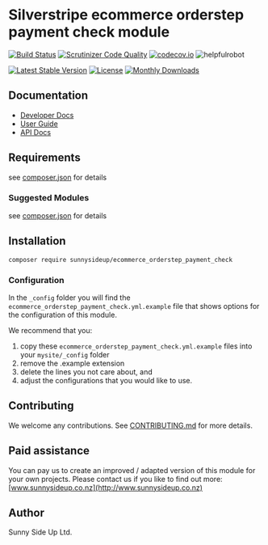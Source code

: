 # Silverstripe ecommerce orderstep payment check module
[![Build Status](https://travis-ci.org/sunnysideup/silverstripe-ecommerce_orderstep_payment_check.svg?branch=master)](https://travis-ci.org/sunnysideup/silverstripe-ecommerce_orderstep_payment_check)
[![Scrutinizer Code Quality](https://scrutinizer-ci.com/g/sunnysideup/silverstripe-ecommerce_orderstep_payment_check/badges/quality-score.png?b=master)](https://scrutinizer-ci.com/g/sunnysideup/silverstripe-ecommerce_orderstep_payment_check/?branch=master)
[![codecov.io](https://codecov.io/github/sunnysideup/silverstripe-ecommerce_orderstep_payment_check/coverage.svg?branch=master)](https://codecov.io/github/sunnysideup/silverstripe-ecommerce_orderstep_payment_check?branch=master)
![helpfulrobot](https://helpfulrobot.io/sunnysideup/ecommerce_orderstep_payment_check/badge)

[![Latest Stable Version](https://poser.pugx.org/sunnysideup/ecommerce_orderstep_payment_check/version)](https://packagist.org/packages/sunnysideup/ecommerce_orderstep_payment_check)
[![License](https://poser.pugx.org/sunnysideup/ecommerce_orderstep_payment_check/license)](https://packagist.org/packages/sunnysideup/ecommerce_orderstep_payment_check)
[![Monthly Downloads](https://poser.pugx.org/sunnysideup/ecommerce_orderstep_payment_check/d/monthly)](https://packagist.org/packages/sunnysideup/ecommerce_orderstep_payment_check)


## Documentation



 * [Developer Docs](docs/en/INDEX.md)
 * [User Guide](docs/en/userguide.md)
 * [API Docs](http://docs.ssmods.com/sunnysideup/ecommerce_orderstep_payment_check)

## Requirements



see [composer.json](composer.json) for details

### Suggested Modules



see [composer.json](composer.json) for details


## Installation


```
composer require sunnysideup/ecommerce_orderstep_payment_check
```

### Configuration



In the `_config` folder you will find the `ecommerce_orderstep_payment_check.yml.example`
file that shows options for the configuration of this module.

We recommend that you:

  1. copy these `ecommerce_orderstep_payment_check.yml.example` files into your
`mysite/_config` folder
  2. remove the .example extension
  3. delete the lines you not care about, and
  4. adjust the configurations that you would like to use.


## Contributing



We welcome any contributions. See [CONTRIBUTING.md](CONTRIBUTING.md) for more details.

## Paid assistance



You can pay us to create an improved / adapted version of this module for your own projects.  Please contact us if you like to find out more: [www.sunnysideup.co.nz](http://www.sunnysideup.co.nz)

## Author



Sunny Side Up Ltd.
